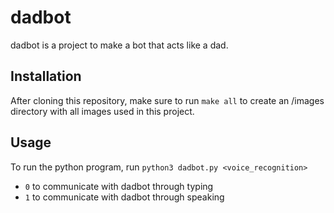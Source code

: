 
# dadbot

dadbot is a project to make a bot that acts like a dad.

## Installation

After cloning this repository, make sure to run `make all` 
to create an /images directory with all images used in this project.


## Usage

To run the python program, run 
`python3 dadbot.py <voice_recognition>`

 - `0` to communicate with dadbot through typing
 - `1` to communicate with dadbot through speaking


